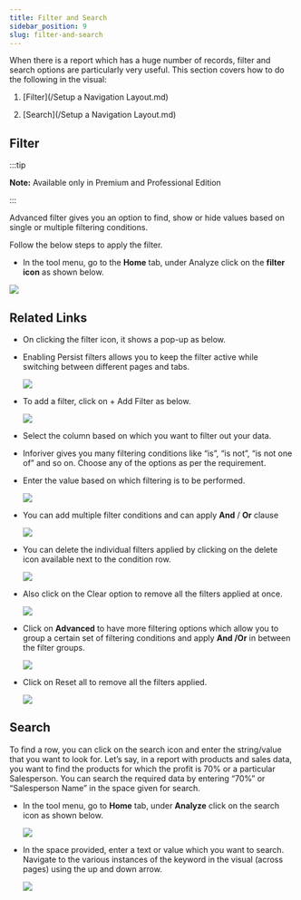 ```yaml
---
title: Filter and Search
sidebar_position: 9
slug: filter-and-search
---
```




When there is a report which has a huge number of records, filter and search options are particularly very useful. This section covers how to do the following in the visual:

1. [Filter](/Setup a Navigation Layout.md)

2. [Search](/Setup a Navigation Layout.md)

## **Filter**

:::tip

**Note:** Available only in Premium and Professional Edition

:::


Advanced filter gives you an option to find, show or hide values based on single or multiple filtering conditions.

Follow the below steps to apply the filter.

- In the tool menu, go to the **Home** tab, under Analyze click on the **filter icon** as shown below.

![](https://s3.us-west-2.amazonaws.com/secure.notion-static.com/e9b7c1b7-5ad1-4edd-85f0-19c43376de41/Untitled.png?X-Amz-Algorithm=AWS4-HMAC-SHA256&X-Amz-Content-Sha256=UNSIGNED-PAYLOAD&X-Amz-Credential=AKIAT73L2G45EIPT3X45%2F20220823%2Fus-west-2%2Fs3%2Faws4_request&X-Amz-Date=20220823T105443Z&X-Amz-Expires=3600&X-Amz-Signature=ae9aa39ad0cf3af39a2f3bbe8cd9581ac84c37f61dfb6638ec24b4bb26b5bc7c&X-Amz-SignedHeaders=host&x-id=GetObject)

## Related Links









- On clicking the filter icon, it shows a pop-up as below.
- Enabling Persist filters allows you to keep the filter active while switching between different pages and tabs.

	![](https://s3.us-west-2.amazonaws.com/secure.notion-static.com/4a9185b1-c3e5-4257-97e2-181407a9bcd4/Untitled.png?X-Amz-Algorithm=AWS4-HMAC-SHA256&X-Amz-Content-Sha256=UNSIGNED-PAYLOAD&X-Amz-Credential=AKIAT73L2G45EIPT3X45%2F20220823%2Fus-west-2%2Fs3%2Faws4_request&X-Amz-Date=20220823T105443Z&X-Amz-Expires=3600&X-Amz-Signature=7be06979b759192781af60387832a93d42b171d21992186c697b67dde39407c0&X-Amz-SignedHeaders=host&x-id=GetObject)

- To add a filter, click on + Add Filter as below.

	![](https://s3.us-west-2.amazonaws.com/secure.notion-static.com/df8dee99-0f1a-4960-809d-ef1892b28bf1/Untitled.png?X-Amz-Algorithm=AWS4-HMAC-SHA256&X-Amz-Content-Sha256=UNSIGNED-PAYLOAD&X-Amz-Credential=AKIAT73L2G45EIPT3X45%2F20220823%2Fus-west-2%2Fs3%2Faws4_request&X-Amz-Date=20220823T105444Z&X-Amz-Expires=3600&X-Amz-Signature=03df22b1dd9391a9b384793c3d4dedf3695244a28fac5ee72efe696e15cf211e&X-Amz-SignedHeaders=host&x-id=GetObject)

- Select the column based on which you want to filter out your data.
- Inforiver gives you many filtering conditions like “is”, “is not”, “is not one of” and so on. Choose any of the options as per the requirement.
- Enter the value based on which filtering is to be performed.

	![](https://s3.us-west-2.amazonaws.com/secure.notion-static.com/effb22a0-fddb-4f47-8904-3fec11b847c8/Untitled.png?X-Amz-Algorithm=AWS4-HMAC-SHA256&X-Amz-Content-Sha256=UNSIGNED-PAYLOAD&X-Amz-Credential=AKIAT73L2G45EIPT3X45%2F20220823%2Fus-west-2%2Fs3%2Faws4_request&X-Amz-Date=20220823T105444Z&X-Amz-Expires=3600&X-Amz-Signature=a088bebecb51aba6e221fe352d88dbd9b2a341e4a54a5996f8aef0448c05f6dd&X-Amz-SignedHeaders=host&x-id=GetObject)

- You can add multiple filter conditions and can apply **And** / **Or** clause

	![](https://s3.us-west-2.amazonaws.com/secure.notion-static.com/955d7c07-40bf-4766-a5ad-3ba463b39ea8/Untitled.png?X-Amz-Algorithm=AWS4-HMAC-SHA256&X-Amz-Content-Sha256=UNSIGNED-PAYLOAD&X-Amz-Credential=AKIAT73L2G45EIPT3X45%2F20220823%2Fus-west-2%2Fs3%2Faws4_request&X-Amz-Date=20220823T105445Z&X-Amz-Expires=3600&X-Amz-Signature=3a592560b0ce827414a71f27142e9d74108340fa65e1763d3f244fbdd1e1a93e&X-Amz-SignedHeaders=host&x-id=GetObject)

- You can delete the individual filters applied by clicking on the delete icon available next to the condition row.

	![](https://s3.us-west-2.amazonaws.com/secure.notion-static.com/ea08a581-8ca6-4133-90f0-a0e249330d88/Filter_Delete.jpg?X-Amz-Algorithm=AWS4-HMAC-SHA256&X-Amz-Content-Sha256=UNSIGNED-PAYLOAD&X-Amz-Credential=AKIAT73L2G45EIPT3X45%2F20220823%2Fus-west-2%2Fs3%2Faws4_request&X-Amz-Date=20220823T105445Z&X-Amz-Expires=3600&X-Amz-Signature=04042733a7d01652b715a2b7544a972fb99b4215fe32cf552c603ee48f67f2ac&X-Amz-SignedHeaders=host&x-id=GetObject)

- Also click on the Clear option to remove all the filters applied at once.

	![](https://s3.us-west-2.amazonaws.com/secure.notion-static.com/bff20d1b-3ece-45d7-8262-92c79008bcdc/Untitled.png?X-Amz-Algorithm=AWS4-HMAC-SHA256&X-Amz-Content-Sha256=UNSIGNED-PAYLOAD&X-Amz-Credential=AKIAT73L2G45EIPT3X45%2F20220823%2Fus-west-2%2Fs3%2Faws4_request&X-Amz-Date=20220823T105445Z&X-Amz-Expires=3600&X-Amz-Signature=75e94b50cf633dc1e1350293143c210cacb3063562c709d5b0e70019f7ea29a2&X-Amz-SignedHeaders=host&x-id=GetObject)

- Click on **Advanced** to have more filtering options which allow you to group a certain set of filtering conditions and apply **And /Or** in between the filter groups.

	![](https://s3.us-west-2.amazonaws.com/secure.notion-static.com/3342ffbf-0b2a-4496-a31b-1b65c1bddcd6/Untitled.png?X-Amz-Algorithm=AWS4-HMAC-SHA256&X-Amz-Content-Sha256=UNSIGNED-PAYLOAD&X-Amz-Credential=AKIAT73L2G45EIPT3X45%2F20220823%2Fus-west-2%2Fs3%2Faws4_request&X-Amz-Date=20220823T105446Z&X-Amz-Expires=3600&X-Amz-Signature=4ae1553abcf55dbcab9213edd13d84edd2f0e505439a131130d7bc5ab8707837&X-Amz-SignedHeaders=host&x-id=GetObject)

- Click on Reset all to remove all the filters applied.

	![](https://s3.us-west-2.amazonaws.com/secure.notion-static.com/6b6d18cc-c652-4209-b3f7-26256d37bf5d/Untitled.png?X-Amz-Algorithm=AWS4-HMAC-SHA256&X-Amz-Content-Sha256=UNSIGNED-PAYLOAD&X-Amz-Credential=AKIAT73L2G45EIPT3X45%2F20220823%2Fus-west-2%2Fs3%2Faws4_request&X-Amz-Date=20220823T105446Z&X-Amz-Expires=3600&X-Amz-Signature=f92c83f0cfd512ab76bb387322fa23e3b424e117979dbd5e8ae5b40e0d7f6200&X-Amz-SignedHeaders=host&x-id=GetObject)


## **Search**


To find a row, you can click on the search icon and enter the string/value that you want to look for. Let’s say, in a report with products and sales data, you want to find the products for which the profit is 70% or a particular Salesperson. You can search the required data by entering “70%” or “Salesperson Name” in the space given for search.

- In the tool menu, go to **Home** tab, under **Analyze** click on the search icon as shown below.

	![](https://s3.us-west-2.amazonaws.com/secure.notion-static.com/49f17fca-0926-4a0c-ae25-acf9566ae1b5/Untitled.png?X-Amz-Algorithm=AWS4-HMAC-SHA256&X-Amz-Content-Sha256=UNSIGNED-PAYLOAD&X-Amz-Credential=AKIAT73L2G45EIPT3X45%2F20220823%2Fus-west-2%2Fs3%2Faws4_request&X-Amz-Date=20220823T105446Z&X-Amz-Expires=3600&X-Amz-Signature=4d3b6f66bc201fd44d1c17b5d7d73a56c313a9d0a282ee99da567db470dd87e9&X-Amz-SignedHeaders=host&x-id=GetObject)

- In the space provided, enter a text or value which you want to search. Navigate to the various instances of the keyword in the visual (across pages) using the up and down arrow.

	![](https://s3.us-west-2.amazonaws.com/secure.notion-static.com/33d84c1f-ad3c-4b7d-a5b8-cc4ca1294b3f/Untitled.png?X-Amz-Algorithm=AWS4-HMAC-SHA256&X-Amz-Content-Sha256=UNSIGNED-PAYLOAD&X-Amz-Credential=AKIAT73L2G45EIPT3X45%2F20220823%2Fus-west-2%2Fs3%2Faws4_request&X-Amz-Date=20220823T105447Z&X-Amz-Expires=3600&X-Amz-Signature=e4bb861537bd1dee667922b5d8a7941fc0fd8fbbd776bb3ec77f112f5ab91327&X-Amz-SignedHeaders=host&x-id=GetObject)

